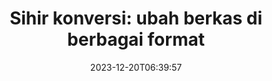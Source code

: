 ---
############################# Static ##########################
layout: "family"
date: 2023-12-20T06:39:57
draft: false

product: "Conversion"
product_tag: "conversion"

############################# Head ############################
head_title: "API Konverter Berkas | API On Premise dan Layanan Online"
head_description: "Konversi berkas Word, PDF, Excel, Powerpoint, atau gambar dengan mudah dan gratis"

############################# Header ##########################
title: "Sihir konversi: ubah berkas di berbagai format"
description: |
  Konversikan dokumen dengan mudah dari berbagai format sumber ke berbagai format target yang berbeda. Nikmati berbagai konversi yang didukung tanpa perlu perangkat lunak tambahan, seperti MS Office, Apache Open Office, Adobe Acrobat Reader, dan lainnya.

  Muat dokumen dari berbagai sumber, termasuk berkas, aliran, URL, server FTP, Amazon S3, Azure Blob Storage, dan lainnya.

  Gunakan jenis penyimpanan cache apa pun, seperti Amazon S3, Dropbox, Google Drive, Windows Azure, Redis, atau yang lainnya, dengan mengimplementasikan antarmuka yang diperlukan.

############################# Platforms ############################
supported_platforms:
  enable: true  
  head_title: "Pilih platform Anda"
  title: "Platform yang Didukung"
  description: "Pustaka GroupDocs.Conversion mendukung sistem operasi dan kerangka kerja berikut"
  details_link_title: "Pelajari lebih lanjut"
  items:
    # supported_platforms loop
    - title: ".NET"
      description: "GroupDocs.Conversion for .NET"
      color: "blue"
      tag: "net"
      link: "/conversion/net/"
      features_link: "https://docs.groupdocs.com/conversion/net/system-requirements/"
      features:
        # features loop
        - content: ".NET Framework 4.6.2+  <br>  .NET Core 3.1  <br>  .NET 6+"
          rows: "3"
        # features loop
        - content: "Windows, Linux"
          rows: "1"
        # features loop
        - content: "Lebih dari 3K pasangan konversi"
          rows: "1"        
    
    # supported_platforms loop
    - title: "Java"
      description: "GroupDocs.Conversion for Java"
      color: "red"
      tag: "java"
      link: "/conversion/java/"
      features_link: "https://docs.groupdocs.com/conversion/java/system-requirements/"
      features:
        # features loop
        - content: "J2SE 8.0 (1.8)+"
          rows: "3"
        # features loop
        - content:  "Windows, Linux, macOS"
          rows: "1"       
        # features loop
        - content: "Lebih dari 3K pasangan konversi"
          rows: "1"        

    # supported_platforms loop
    - title: "Node.js"
      description: "GroupDocs.Conversion for Node.js"
      color: "green"
      tag: "nodejs-java"
      link: "/conversion/nodejs-java/"
      features_link: "https://docs.groupdocs.com/conversion/nodejs-java/system-requirements/"
      features:
        # features loop
        - content: "Node.js 16+  <br>  and J2SE 8.0 (1.8)+"
          rows: "3"
        # features loop
        - content:  "Windows, Linux, macOS"
          rows: "1"
        # features loop
        - content:  "Lebih dari 3K pasangan konversi"
          rows: "1"


############################# Features ############################

features:
  enable: true
  title: "Kumpulan fitur GroupDocs.Conversion"
  description: "API untuk mengkonversi berkas antar berbagai jenis seperti HTML, PDF, Word, Excel, PNG, dan banyak lagi tanpa perangkat lunak pihak ketiga."

  items:
    # feature loop
    - icon: "convert"
      title: "Konversi dokumen dan gambar"
      content: "Ubah berkas dari sumber yang berbeda menjadi berbagai format target."

    # feature loop
    - icon: "password"
      title: "Buka dokumen yang diamankan"
      content: "Tentukan kata sandi untuk membuka dokumen terenkripsi."

    # feature loop
    - icon: "load"
      title: "Muat berkas dari mana pun"
      content: "Muat dokumen dari berbagai berkas, URL, server FTP, Amazon S3, dan lainnya."
    
    # feature loop
    - icon: "settings"
      title: "Kelola pengaturan keluaran"
      content: "Putar dan susun ulang halaman, tentukan apakah akan merender catatan dan komentar."


############################# Code samples ############################
code_samples:
  enable: true
  title: "Contoh kode GroupDocs.Conversion"
  description: "Beberapa kasus penggunaan operasi tipikal GroupDocs.Conversion dalam C#, Java, TypeScript"
  items:
    # code sample loop
    - title: "Konversi PDF ke DOCX dalam beberapa baris kode"
      content: |
       Dengan GroupDocs.Conversion, Anda dapat mengkonversi berkas PDF ke DOCX dengan mudah - yang Anda butuhkan hanyalah beberapa baris kode. Ini juga tidak memerlukan perangkat lunak pihak ketiga seperti Microsoft Word atau Adobe Acrobat. Berikut contoh bagaimana hal itu bisa dicapai:
      samples:
        - language: "C#"
          color: "blue"
          content: |
            ```csharp {style=abap}   
            // Muat berkas PDF sumber
            using (var converter = new GroupDocs.Conversion.Converter("sample.pdf"))
            {
                // Atur opsi konversi untuk format DOCX
                var options = new WordProcessingConvertOptions();
                // Konversi ke format DOCX
                converter.Convert("converted.docx", options);
            }
            ```
        - language: "Java"
          color: "red"
          content: |
            ```java {style=abap}   
            import com.groupdocs.conversion.Converter;
            import com.groupdocs.conversion.options.convert.WordProcessingConvertOptions;
            ...
            // Muat berkas PDF sumber
            Converter converter = new Converter("sample.pdf");
            // Atur opsi konversi untuk format DOCX
            WordProcessingConvertOptions options = new WordProcessingConvertOptions();
            // Konversi ke format DOCX
            converter.convert("converted.docx", options);
            ```
        - language: "TypeScript"
          color: "green"
          content: |
            ```javascript {style=abap}  
            // Muat berkas PDF sumber
            const converter = new groupdocs.conversion.Converter("sample.pdf");
            // Atur opsi konversi untuk format DOCX
            const options = new groupdocs.conversion.WordProcessingConvertOptions();
            // Konversi ke format DOCX
            converter.convert("converted.docx", options);
            ```


############################# Formats ############################
formats:
  enable: true
  title:  "Lebih dari 60 format berkas didukung"
  description: "GroupDocs.Conversion mendukung operasi dengan format berkas paling populer [](https://docs.groupdocs.com/conversion/net/supported-file-formats/)."


############################# Metrics ############################

metrics:
  enable: true
  title: "Metrik mendalam dan wawasan statistik"
  description: "Telusuri rincian lengkap angka-angka kunci kami, menyediakan metrik komprehensif dan wawasan statistik tentang pencapaian kami, dampak, dan pertumbuhan."

  items:
    # metrics loop
    - number: "3K+"
      title: "Pasangan konversi yang didukung"
      content: "Mudah mengonversi berkas di ribuan pasangan yang didukung - Microsoft Office, PDF, gambar, video, audio, dan database. Memungkinkan pengguna untuk secara mulus mengubah jenis berkas yang berbeda untuk fleksibilitas dan kenyamanan."
    # metrics loop
    - number: "1.0M"
      title: "Unduhan NuGet"
      content: "Bergabunglah dengan pengguna puas kami yang telah memilih paket NuGet kami. Solusi kami telah menjadi sumber yang dipercaya dan banyak diadopsi dalam komunitas pengembang, menyediakan integrasi yang mulus dan fungsionalitas berharga untuk proyek-proyek tak terhitung jumlahnya."

    # metrics loop
    - number: "10+"
      title: "Pustaka"
      content: "Produk kami mencakup lebih dari 10 pustaka, menawarkan fitur-fitur canggih untuk mengoptimalkan kinerja. Pustaka-pustaka ini dirancang untuk memenuhi kebutuhan pengembangan yang berbeda dengan kemampuan tak tertandingi."
    
    # metrics loop
    - number: "100+"
      title: "Pelanggan puas"
      content: "Berkembang dengan keunggulan, produk kami telah memperoleh kepercayaan dari lebih dari 100 pelanggan yang puas yang mengandalkan fitur-fitur tangguhnya dan kinerja yang andal. Temukan keberhasilan dan efisiensi dengan solusi inovatif kami."


############################# Customers ############################
# logo size X1 => 170:70  X2 => 340 : 140

customers:
  enable: true
  title: "Pelanggan kami yang bahagia"
  description: "Pustaka GroupDocs digunakan oleh merek-merek terkenal dan terkemuka secara global."

  items:
    # customers loop
    - title: "BenQ Corporation"
      logo: "benq"
    # customers loop
    - title: "Nasdaq Stock Market"
      logo: "nasdaq"
    # customers loop
    - title: "AT&T Inc."
      logo: "att"
    # customers loop
    - title: "AstraZeneca"
      logo: "astrazeneca"
    # customers loop
    - title: "Central Bank of Argentina"
      logo: "argentinacentralbank"
    # customers loop
    - title: "Roche Holding AG"
      logo: "roche"
    # customers loop
    - title: "Capita"
      logo: "capita"
    # customers loop
    - title: "Axa S.A."
      logo: "axa"
    # customers loop
    - title: "Instructure Inc."
      logo: "instructure"
     # customers loop
    - title: "Wipro"
      logo: "wipro"



############################# Actions ############################

actions:
  enable: true
  title: "Siap untuk memulai?"
  description: "Coba fitur-fitur GroupDocs.Conversion secara gratis atau minta lisensi"

  items:
    #  loop
    - title: ".NET"
      link: "/conversion/net/"
      color: "blue"
        #  loop
    - title: "Java"
      link: "/conversion/java/"
      color: "red"
        #  loop
    - title: "Node.js"
      link: "/conversion/nodejs-java/"
      color: "green"


############################# Faq ############################

faq:
  enable: true
  title: "Pertanyaan dan kekhawatiran umum"
  description: "Temukan jawaban untuk pertanyaan umum di bagian FAQ kami untuk menangani pertanyaan dan kekhawatiran Anda dengan cepat."

  items:
    #  loop
    - question: "Apakah saya bisa mengevaluasi produk-produk GroupDocs sebelum membelinya?"
      answer: |
        Ya! Semua produk GroupDocs memiliki versi evaluasi tanpa risiko yang tersedia. Kami sangat menyarankan para pengembang untuk mengunduh dan mencoba API kami sebelum membelinya untuk memastikan bahwa mereka akan memenuhi kebutuhan Anda 100%.
    #  loop
    - question: "Apakah GroupDocs melakukan demonstrasi produk?"
      answer: |
        Tidak, fokus kami adalah pada API kami dan membuat produk yang paling fungsional dan stabil. Kami menawarkan uji coba lengkap dan gratis dalam bentuk [lisensi sementara](https://purchase.groupdocs.com/temporary-license/) sehingga Anda dapat menguji produknya sendiri.
    #  loop
    - question: "Di mana saya bisa mengunduh produk tersebut?"
      answer: |
        Semua produk tersedia untuk diunduh dari [situs web](https://releases.groupdocs.com). Kami tidak mengirim salinan fisik perangkat lunak kami melalui pos.    
    #  loop
    - question: "Apakah lisensi pengembang GroupDocs per pengguna atau per pengguna yang dinamai?"
      answer: |
        Lisensi pengembang GroupDocs adalah per pengguna, bukan per pengguna yang dinamai. Kami memahami bahwa anggota tim pengodean dapat berubah dari waktu ke waktu dan bahwa tidak praktis untuk harus memperbarui lisensi setiap kali itu terjadi.
    #  loop
    - question: "Apakah kita memerlukan lisensi terpisah untuk server pembangunan atau CI (Continuous Integration) kita?"
      answer: |
        Tidak, kami senang bahwa pelanggan menggunakan produk GroupDocs pada satu server untuk membangun solusi tanpa biaya tambahan. Instalasi ini tidak boleh digunakan untuk menghindari syarat lisensi dalam perjanjian Anda dengan GroupDocs dan harus menghormati batasan redistribusi atau lokasi yang diberlakukan oleh lisensi yang Anda beli.

############################# Cloud ############################

cloud_links:
  enable: true
  title: "API GroupDocs.Conversion tanpa kode"
  description: "Percepat konversi dokumen atau gambar dalam berbagai jenis aplikasi dengan API REST berbasis awan kami"

  items:
    #  loop
    - icon: "groupdocs_conversion-for-curl"
      title: "GroupDocs.Conversion Cloud for cURL"
      link: "https://products.groupdocs.cloud/conversion/curl"
      content: "Manfaatkan API konversi berkas RESTful cURL untuk dengan mudah mengkonversi berbagai format berkas, termasuk Microsoft Office, PDF, Email, Project, HTML, dan lainnya, dalam aplikasi Anda."

    #  loop
    - icon: "groupdocs_conversion-for-net"
      title: "GroupDocs.Conversion Cloud for .NET"
      link: "https://products.groupdocs.cloud/conversion/net"
      content: "Gunakan API konversi berkas .NET REST untuk konversi yang mulus dari format berkas umum seperti Microsoft Office, PDF, Email, Project, HTML, dan berbagai format umum lainnya di berbagai platform dengan SDK Cloud."
    #  loop
    - icon: "groupdocs_conversion-for-java"
      title: "GroupDocs.Conversion Cloud for Java"
      link: "https://products.groupdocs.cloud/conversion/java"
      content: "Perkaya aplikasi Java berbasis awan Anda dengan kemampuan konversi dokumen yang canggih, dapat diakses pada setiap platform yang mampu melakukan panggilan API REST."

############################# Apps ############################

app_links:
  enable: true
  title: "Aplikasi GroupDocs.Conversion tanpa kode"
  description: "Aplikasi online yang memungkinkan Anda mengkonversi lebih dari 100 format berkas populer di browser Anda"

  items:
    #  loop
    - icon: "groupdocs_conversion-app"
      title: "GroupDocs.Conversion <br> Total"
      link: "https://products.groupdocs.app/conversion/total"
      content: "Konversikan dengan mudah lebih dari ratusan format ke PDF, XLSX, DOCX, XPS, HTML, dan lainnya dengan mudah."

    #  loop
    - icon: "groupdocs_words-app"
      title:  "GroupDocs.Conversion <br> DOC to XLS"
      link: "https://products.groupdocs.app/conversion/doc-to-xls"
      content: "Aplikasi online gratis untuk mengkonversi DOC ke format XLS langsung dari browser web Anda."

    #  loop
    - icon: "groupdocs_pdf-app"
      title:  "GroupDocs.Conversion <br> PDF to DOCX"
      link: "https://products.groupdocs.app/conversion/pdf-to-docx"
      content: "Konversikan dokumen PDF Anda ke format Word (DOCX) dengan mudah dengan mengunggahnya melalui antarmuka yang ramah pengguna kami."
    

---